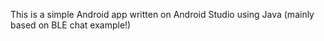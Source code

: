 This is a simple Android app written on Android Studio using Java (mainly based on BLE chat example!)
